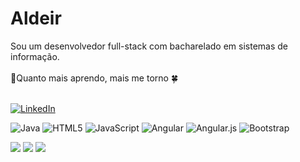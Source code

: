 # Aldeir

Sou um desenvolvedor full-stack com bacharelado em sistemas de informação.</br></br>
📗Quanto mais aprendo, mais me torno 🍀
</br></br>

[![LinkedIn](https://img.shields.io/badge/LinkedIn-%230077B5.svg?logo=linkedin&logoColor=white)](https://linkedin.com/in/https://www.linkedin.com/in/aldeir-francisco-da-silva-657801192/) 


![Java](https://img.shields.io/badge/java-%23ED8B00.svg?style=for-the-badge&logo=java&logoColor=white) ![HTML5](https://img.shields.io/badge/html5-%23E34F26.svg?style=for-the-badge&logo=html5&logoColor=white) ![JavaScript](https://img.shields.io/badge/javascript-%23323330.svg?style=for-the-badge&logo=javascript&logoColor=%23F7DF1E) ![Angular](https://img.shields.io/badge/angular-%23DD0031.svg?style=for-the-badge&logo=angular&logoColor=white) ![Angular.js](https://img.shields.io/badge/angular.js-%23E23237.svg?style=for-the-badge&logo=angularjs&logoColor=white) ![Bootstrap](https://img.shields.io/badge/bootstrap-%23563D7C.svg?style=for-the-badge&logo=bootstrap&logoColor=white)

![](https://github-readme-stats.vercel.app/api?username=aldeirfrancisco&theme=dark&hide_border=false&include_all_commits=true&count_private=false)
![](https://github-readme-streak-stats.herokuapp.com/?user=aldeirfrancisco&theme=dark&hide_border=false)
![](https://github-readme-stats.vercel.app/api/top-langs/?username=aldeirfrancisco&theme=dark&hide_border=false&include_all_commits=true&count_private=false&layout=compact)



